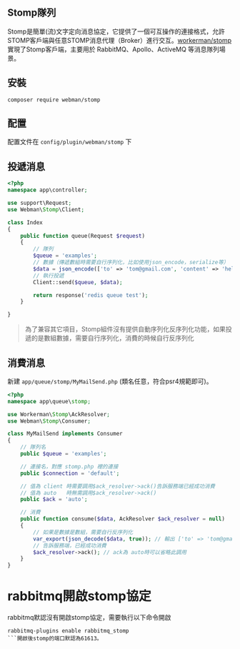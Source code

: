 ## Stomp隊列

Stomp是簡單(流)文字定向消息協定，它提供了一個可互操作的連接格式，允許STOMP客戶端與任意STOMP消息代理（Broker）進行交互。[workerman/stomp](https://github.com/walkor/stomp)實現了Stomp客戶端，主要用於 RabbitMQ、Apollo、ActiveMQ 等消息隊列場景。

## 安裝
`composer require webman/stomp`

## 配置
配置文件在 `config/plugin/webman/stomp` 下

## 投遞消息
```php
<?php
namespace app\controller;

use support\Request;
use Webman\Stomp\Client;

class Index
{
    public function queue(Request $request)
    {
        // 隊列
        $queue = 'examples';
        // 數據（傳遞數組時需要自行序列化，比如使用json_encode，serialize等）
        $data = json_encode(['to' => 'tom@gmail.com', 'content' => 'hello']);
        // 執行投遞
        Client::send($queue, $data);

        return response('redis queue test');
    }

}
```
> 為了兼容其它項目，Stomp組件沒有提供自動序列化反序列化功能，如果投遞的是數組數據，需要自行序列化，消費的時候自行反序列化

## 消費消息
新建 `app/queue/stomp/MyMailSend.php` (類名任意，符合psr4規範即可)。
```php
<?php
namespace app\queue\stomp;

use Workerman\Stomp\AckResolver;
use Webman\Stomp\Consumer;

class MyMailSend implements Consumer
{
    // 隊列名
    public $queue = 'examples';

    // 連接名，對應 stomp.php 裡的連接
    public $connection = 'default';

    // 值為 client 時需要調用$ack_resolver->ack()告訴服務端已經成功消費
    // 值為 auto   時無需調用$ack_resolver->ack()
    public $ack = 'auto';

    // 消費
    public function consume($data, AckResolver $ack_resolver = null)
    {
        // 如果是數據是數組，需要自行反序列化
        var_export(json_decode($data, true)); // 輸出 ['to' => 'tom@gmail.com', 'content' => 'hello']
        // 告訴服務端，已經成功消費
        $ack_resolver->ack(); // ack為 auto時可以省略此調用
    }
}
```

# rabbitmq開啟stomp協定
rabbitmq默認沒有開啟stomp協定，需要執行以下命令開啟
```
rabbitmq-plugins enable rabbitmq_stomp
```開啟後stomp的端口默認為61613。
